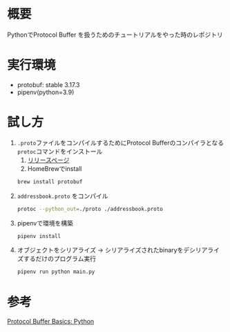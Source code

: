 # 概要

PythonでProtocol Buffer を扱うためのチュートリアルをやった時のレポジトリ

# 実行環境

- protobuf: stable 3.17.3
- pipenv(python=3.9)

# 試し方


1. `.proto`ファイルをコンパイルするためにProtocol Bufferのコンパイラとなる `protoc`コマンドをインストール
   1. [リリースページ](https://github.com/protocolbuffers/protobuf/releases/tag/v3.17.3)
   2. HomeBrewでinstall
   ```bash
   brew install protobuf
   ```
2. `addressbook.proto` をコンパイル
   ```bash
   protoc --python_out=./proto ./addressbook.proto
   ```
3. pipenvで環境を構築
   ```bash
   pipenv install
   ```
4. オブジェクトをシリアライズ → シリアライズされたbinaryをデシリアライズするだけのプログラム実行
   ```bash
   pipenv run python main.py
   ```

# 参考
[Protocol Buffer Basics: Python](https://developers.google.com/protocol-buffers/docs/pythontutorial)